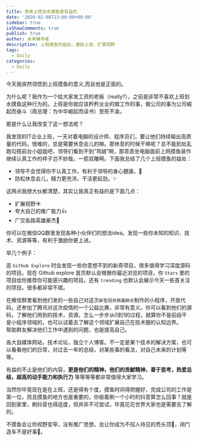 ```yaml
---
title: 原来上班划水摸鱼是有益的
date: '2020-02-08T13:00:00+08:00'
sidebar: true
isShowComments: true
publish: true
author: 未来编写者
description: 上班摸鱼的益处，激励上进，扩展视野
tags:
  - Daily
categories:
  - Daily
---
```



今天我突然领悟到上班摸鱼的意义,而且他是正面的。

为什么呢？我作为一个给大家发工资的老板（really?），之前是非常不喜欢上班划水摸鱼这种行为的。上班是你就应该矜矜业业的做工作的事，做公司的事为公司崛起而奋斗（周总理：为中华崛起而读书）至死不渝。

那是什么让我改变了这一想法呢？


<!-- more -->


我发现的IT企业上班，一天对着电脑的设计师、程序员们，要让他们持续输出高质量的代码，很难的，总是需要休息会儿的嘛。那休息的时候干嘛呢？总不能到处乱跑勾搭前台小姐姐吧，领导们看到不到”骂娘”啊，那乖乖坐电脑面前上网摸鱼装作继续认真工作的样子岂不妙哉，一箭双雕啊。下面我总结了几个上班摸鱼的益处：

* 领导不会觉得你不认真工作，有利于领导的身心健康。👻
* 防松休息会儿，精力更充沛，干活更起劲。:sparkles:

这两点我想大伙都清楚，其实让我真正有益的是下面几点：

* 扩展视野:sunny:
* 夸大自己的推广能力:thumbsup:
* 广交各路英雄豪杰:two_men_holding_hands:

你可以在微信QQ群里发现各种小伙伴们的想法idea。发现一些你未知的知识、技术、资源等等，有利于激励你更上进。

举几个例子：  

逛 `Github Explore` 时会发现一些你意想不到的新奇项目，很多值得学习深度源码的项目。现在 Github explore 首页默认会根据你最近浏览的项目，你 `Stars` 里的项目给你推荐你可能感兴趣的项目。还有 `trending` 也默认会展示今天一些首关注的项目。很多都非常不错。

在微信群里看到他们发的一些自己对这次`新型冠状病毒肺炎`制作的小程序，开放代码，还参加了腾讯对这次疫情的一个公益比赛，非常有意义。你可以看到他们的源码，了解他们用到的技术，资源，怎么一步步从0到1的过程，就算你不是前段不是小程序领域的，也可以试着去了解这个领域扩展自己在技术圈的认知边界。  
帮助群友解决他们工作中遇到的问题，也是提高自己。

各大自媒体网站，技术论坛，独立个人博客。不一定是某个技术的解决方案，也可以看看他们的日常，对过去一年的总结，对某些事的看法，对自己未来的计划等等。

有益的不止是他们的内容，**更是他们的精神，他们的贡献精神，善于思考，热爱总结，超高的动手能力和执行力** 等等等等都非常值得大家学习。

当然你毕竟现在是在上班，还是得有个度，摸鱼时间得把握好，完成公司的工作是第一位，而且摸鱼的地方也是重要的，你偷着刷一个小时的抖音算怎么回事？就是回到家里，刷抖音也得适度，但并非不可尝试，毕竟花花世界大家也是需要去了解的。

不摸鱼会让你视野变窄，没有推广思想，会让你成为不招人待见的秃头顶:older_man:，闭门造车不是好事:car:。
